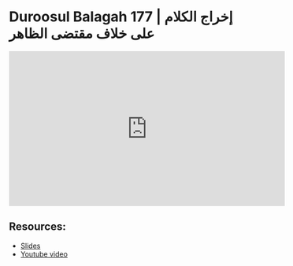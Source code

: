 # Duroosul Balagah 177 | إخراج الكلام على خلاف مقتضى الظاهر
                
<iframe width="560" height="315" src="https://www.youtube-nocookie.com/embed/2ZFoZpX7RWc?start=0" frameborder="0" allow="accelerometer; autoplay; encrypted-media; gyroscope; picture-in-picture" allowfullscreen="allowfullscreen">
</iframe><BR>

## Resources:
- [Slides](https://github.com/arshare/resources_balagha_pdfs)
- [Youtube video](https://www.youtube.com/watch?v=2ZFoZpX7RWc&list=PLzn0qdi6JpdvvXVuJ7kIusNquSxeyKJvc)


